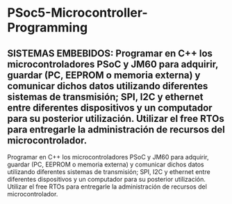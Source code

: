 # PSoc5-Microcontroller-Programming

## **SISTEMAS EMBEBIDOS:** Programar en C++ los microcontroladores PSoC y JM60 para adquirir, guardar (PC, EEPROM o memoria externa)  y comunicar dichos datos utilizando diferentes sistemas de transmisión; SPI, I2C y ethernet  entre diferentes dispositivos y un computador para su posterior utilización. Utilizar el free RTOs para entregarle la administración de recursos del microcontrolador.
Programar en C++ los microcontroladores PSoC y JM60 para adquirir, guardar (PC, EEPROM o memoria externa)  y comunicar dichos datos utilizando diferentes sistemas de transmisión; SPI, I2C y ethernet  entre diferentes dispositivos y un computador para su posterior utilización. Utilizar el free RTOs para entregarle la administración de recursos del microcontrolador.
